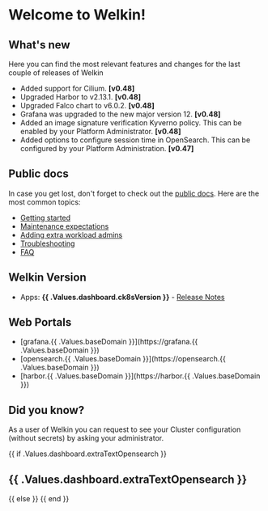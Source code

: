# Welcome to Welkin!

## What's new

Here you can find the most relevant features and changes for the last couple of releases of Welkin

- Added support for Cilium. **[v0.48]**
- Upgraded Harbor to v2.13.1. **[v0.48]**
- Upgraded Falco chart to v6.0.2. **[v0.48]**
- Grafana was upgraded to the new major version 12. **[v0.48]**
- Added an image signature verification Kyverno policy. This can be enabled by your Platform Administrator. **[v0.48]**
- Added options to configure session time in OpenSearch. This can be configured by your Platform Administration. **[v0.47]**

## Public docs

In case you get lost, don't forget to check out the [public docs](https://elastisys.io/welkin/). Here are the most common topics:

- [Getting started](https://elastisys.io/welkin/user-guide/prepare/)
- [Maintenance expectations](https://elastisys.io/welkin/user-guide/maintenance/)
- [Adding extra workload admins](https://elastisys.io/welkin/user-guide/delegation/#kubernetes-api)
- [Troubleshooting](https://elastisys.io/welkin/user-guide/troubleshooting/)
- [FAQ](https://elastisys.io/welkin/user-guide/faq/)

## Welkin Version

- Apps: **{{ .Values.dashboard.ck8sVersion }}** - [Release Notes](https://elastisys.io/welkin/release-notes/)

## Web Portals

- [grafana.{{ .Values.baseDomain }}](https://grafana.{{ .Values.baseDomain }})
- [opensearch.{{ .Values.baseDomain }}](https://opensearch.{{ .Values.baseDomain }})
- [harbor.{{ .Values.baseDomain }}](https://harbor.{{ .Values.baseDomain }})

## Did you know?

As a user of Welkin you can request to see your Cluster configuration (without secrets) by asking your administrator.

{{ if .Values.dashboard.extraTextOpensearch }}

## {{ .Values.dashboard.extraTextOpensearch }}

{{ else }}
{{ end }}

[//]: # (If you update this file, remember to also edit compliantkubernetes-apps/helmfile.d/charts/grafana-dashboards/files/welcome.md)

